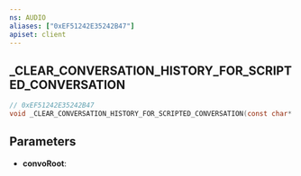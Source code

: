 ```yaml
---
ns: AUDIO
aliases: ["0xEF51242E35242B47"]
apiset: client
---
```

## _CLEAR_CONVERSATION_HISTORY_FOR_SCRIPTED_CONVERSATION

```c
// 0xEF51242E35242B47
void _CLEAR_CONVERSATION_HISTORY_FOR_SCRIPTED_CONVERSATION(const char* convoRoot);
```


## Parameters
* **convoRoot**:




